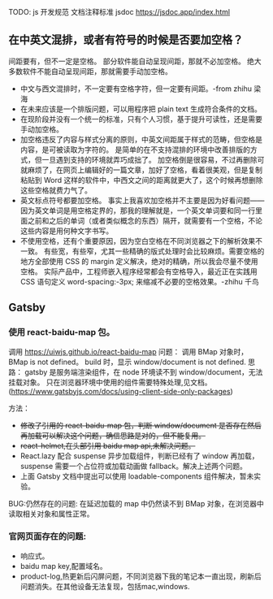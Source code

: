 TODO: js 开发规范 文档注释标准 jsdoc
https://jsdoc.app/index.html

## 在中英文混排，或者有符号的时候是否要加空格？

间距要有，但不一定是空格。
部分软件能自动呈现间距，那就不必加空格。
绝大多数软件不能自动呈现间距，那就需要手动加空格。

- 中文与西文混排时，不一定要有空格字符，但一定要有间距。-from zhihu 梁海
- 在未来应该是一个排版问题，可以用程序把 plain text 生成符合条件的文档。
- 在现阶段并没有一个统一的标准，只有个人习惯，基于提升可读性，还是需要手动加空格。
- 加空格违反了内容与样式分离的原则，中英文间距属于样式的范畴，但空格是内容，是可被读取为字符的。
  是简单的在不支持混排的环境中改善排版的方式，但一旦遇到支持的环境就弄巧成拙了。
  加空格倒是很容易，不过再删除可就麻烦了，在网页上编辑好的一篇文章，加好了空格，看着很美观，但是复制粘贴到 Word 这样的软件中，中西文之间的距离就更大了，这个时候再想删除这些空格就费力气了。
- 英文标点符号都要加空格。
  事实上我喜欢加空格并不主要是因为好看问题——因为英文单词是用空格定界的，那我的理解就是，一个英文单词要和同一行里面之前和之后的单词（或者类似概念的东西）隔开，就需要有一个空格，不论这些内容是用何种文字书写。
- 不使用空格，还有个重要原因，因为空白空格在不同浏览器之下的解析效果不一致。
  有些宽，有些窄，尤其一些精确的版式处理时会比较麻烦。需要空格的地方全部使用 CSS 的 margin 定义解决，绝对的精确，所以我会尽量不使用空格。
  实际产品中，工程师嵌入程序经常都会有空格导入，最近正在实践用 CSS 语句定义 word-spacing:-3px; 来缩减不必要的空格效果。-zhihu 千鸟

## Gatsby

### 使用 react-baidu-map 包。

调用 https://uiwjs.github.io/react-baidu-map
问题：
调用 BMap 对象时，BMap is not defined。
build 时，显示 window/document is not defined.
思路：
gatsby 是服务端渲染组件，在 node 环境读不到 window/document，无法挂载对象。
只在浏览器环境中使用的组件需要特殊处理,见文档。(https://www.gatsbyjs.com/docs/using-client-side-only-packages)

方法：

- <del>修改了引用的 react-baidu-map 包，判断 window/document 是否存在然后再加载可以解决这个问题，确信思路是对的，但不能复用。
- <del>react-helmet,在头部引用 baidu map api,未解决问题。
- React.lazy 配合 suspense 异步加载组件，判断已经有了 window 再加载，suspense 需要一个占位符或加载动画做 fallback。解决上述两个问题。
- 上面 Gatsby 文档中提出可以使用 loadable-components 组件解决，暂未实验。

BUG:仍然存在的问题:
在延迟加载的 map 中仍然读不到 BMap 对象，在浏览器中读取相关对象和属性正常。

### 官网页面存在的问题:

<!-- - route，刷新直接回到首页。 -->
- 响应式。
- baidu map key,配置域名。
- product-log,热更新后闪屏问题，不同浏览器下我的笔记本一直出现，刷新后问题消失。在其他设备无法复现，包括mac,windows.
